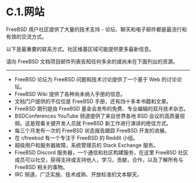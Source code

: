 # C.1.网站

FreeBSD 用户社区提供了大量的技术支持 - 论坛、聊天和电子邮件都是最流行和有效的交流方式。

以下是最重要的联系方式。社区维基区域可能提供更多最新信息。

请向 FreeBSD 文档项目邮件列表告知任何多余的或尚未在下面列出的资源。

---

* FreeBSD 论坛为 FreeBSD 问题和技术讨论提供了一个基于 Web 的讨论论坛。
* FreeBSD Wiki 提供了各种尚未纳入手册的信息。
* 文档门户提供的不仅仅是 FreeBSD 手册，还有四十多本书籍和文章。
* FreeBSD 期刊是由 FreeBSD 基金会发布的免费、专业编辑的双月技术杂志。
* BSDConferences YouTube 频道提供了来自世界各地 BSD 会议的高质量视频。这是观看关键开发人员就 FreeBSD 新工作进行演讲的绝佳方式。
* 每三个月发布一次的 FreeBSD 状态报告跟踪 FreeBSD 开发的进展。
* 在 r/freebsd 有一个专注于 FreeBSD 的 Reddit 小组。
* 超级用户和服务器故障，系统管理员的 Stack Exchange 服务。
* FreeBSD Discord 服务器，一个通信和社区构建服务，在这里 FreeBSD 社区成员可以社交，获得支持或支持他人，学习，贡献，合作，以及了解所有与 FreeBSD 相关的事物。
* IRC 频道，广泛实施、技术成熟、开放标准的文本聊天。
